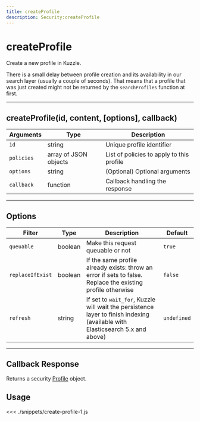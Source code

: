 ```yaml
---
title: createProfile
description: Security:createProfile
---
```


# createProfile

Create a new profile in Kuzzle.

<div class="alert alert-info">
There is a small delay between profile creation and its availability in our search layer (usually a couple of seconds).
That means that a profile that was just created might not be returned by the <code>searchProfiles</code> function at first.
</div>

---

## createProfile(id, content, [options], callback)

| Arguments  | Type                  | Description                               |
| ---------- | --------------------- | ----------------------------------------- |
| `id`       | string                | Unique profile identifier                 |
| `policies` | array of JSON objects | List of policies to apply to this profile |
| `options`  | string                | (Optional) Optional arguments             |
| `callback` | function              | Callback handling the response            |

---

## Options

| Filter           | Type    | Description                                                                                                                  | Default     |
| ---------------- | ------- | ---------------------------------------------------------------------------------------------------------------------------- | ----------- |
| `queuable`       | boolean | Make this request queuable or not                                                                                            | `true`      |
| `replaceIfExist` | boolean | If the same profile already exists: throw an error if sets to false. Replace the existing profile otherwise                  | `false`     |
| `refresh`        | string  | If set to `wait_for`, Kuzzle will wait the persistence layer to finish indexing (available with Elasticsearch 5.x and above) | `undefined` |

---

## Callback Response

Returns a security [Profile](/sdk/js/5/profile) object.

## Usage

<<< ./snippets/create-profile-1.js
